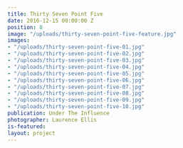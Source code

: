 ```yaml
---
title: Thirty Seven Point Five
date: 2016-12-15 00:00:00 Z
position: 8
image: "/uploads/thirty-seven-point-five-feature.jpg"
images:
- "/uploads/thirty-seven-point-five-01.jpg"
- "/uploads/thirty-seven-point-five-02.jpg"
- "/uploads/thirty-seven-point-five-03.jpg"
- "/uploads/thirty-seven-point-five-04.jpg"
- "/uploads/thirty-seven-point-five-05.jpg"
- "/uploads/thirty-seven-point-five-06.jpg"
- "/uploads/thirty-seven-point-five-07.jpg"
- "/uploads/thirty-seven-point-five-08.jpg"
- "/uploads/thirty-seven-point-five-09.jpg"
- "/uploads/thirty-seven-point-five-10.jpg"
publication: Under The Influence
photographer: Laurence Ellis
is-featured: 
layout: project
---
```


